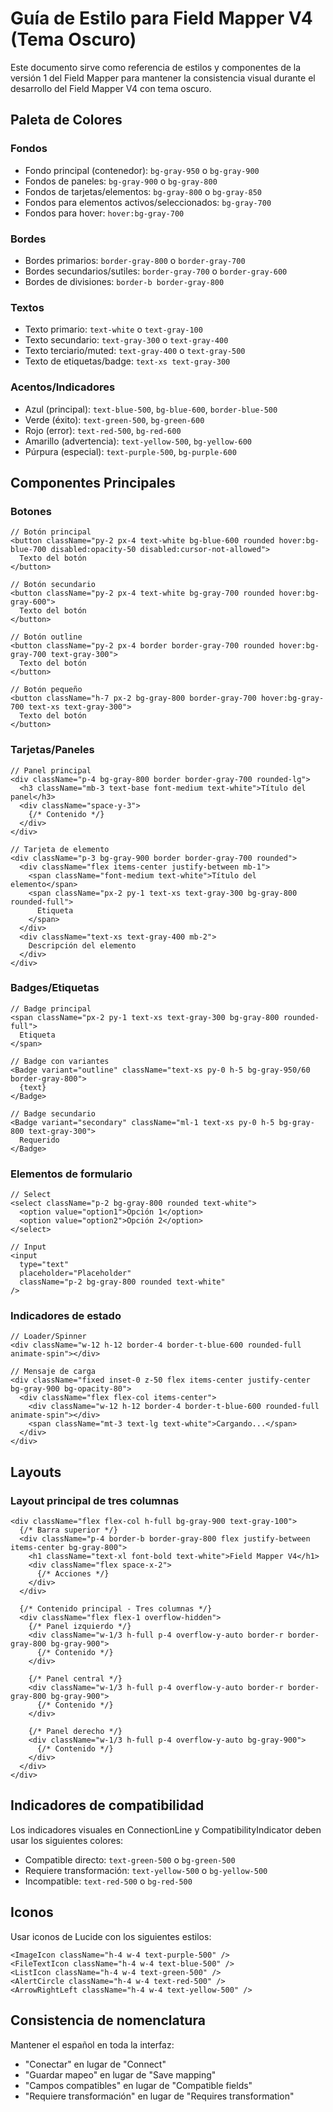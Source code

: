 # Guía de Estilo para Field Mapper V4 (Tema Oscuro)

Este documento sirve como referencia de estilos y componentes de la versión 1 del Field Mapper para mantener la consistencia visual durante el desarrollo del Field Mapper V4 con tema oscuro.

## Paleta de Colores

### Fondos
- Fondo principal (contenedor): `bg-gray-950` o `bg-gray-900`
- Fondos de paneles: `bg-gray-900` o `bg-gray-800`
- Fondos de tarjetas/elementos: `bg-gray-800` o `bg-gray-850`
- Fondos para elementos activos/seleccionados: `bg-gray-700`
- Fondos para hover: `hover:bg-gray-700`

### Bordes
- Bordes primarios: `border-gray-800` o `border-gray-700`
- Bordes secundarios/sutiles: `border-gray-700` o `border-gray-600`
- Bordes de divisiones: `border-b border-gray-800`

### Textos
- Texto primario: `text-white` o `text-gray-100`
- Texto secundario: `text-gray-300` o `text-gray-400`
- Texto terciario/muted: `text-gray-400` o `text-gray-500`
- Texto de etiquetas/badge: `text-xs text-gray-300`

### Acentos/Indicadores
- Azul (principal): `text-blue-500`, `bg-blue-600`, `border-blue-500`
- Verde (éxito): `text-green-500`, `bg-green-600`
- Rojo (error): `text-red-500`, `bg-red-600`
- Amarillo (advertencia): `text-yellow-500`, `bg-yellow-600`
- Púrpura (especial): `text-purple-500`, `bg-purple-600`

## Componentes Principales

### Botones
```tsx
// Botón principal
<button className="py-2 px-4 text-white bg-blue-600 rounded hover:bg-blue-700 disabled:opacity-50 disabled:cursor-not-allowed">
  Texto del botón
</button>

// Botón secundario
<button className="py-2 px-4 text-white bg-gray-700 rounded hover:bg-gray-600">
  Texto del botón
</button>

// Botón outline
<button className="py-2 px-4 border border-gray-700 rounded hover:bg-gray-700 text-gray-300">
  Texto del botón
</button>

// Botón pequeño
<button className="h-7 px-2 bg-gray-800 border-gray-700 hover:bg-gray-700 text-xs text-gray-300">
  Texto del botón
</button>
```

### Tarjetas/Paneles
```tsx
// Panel principal
<div className="p-4 bg-gray-800 border border-gray-700 rounded-lg">
  <h3 className="mb-3 text-base font-medium text-white">Título del panel</h3>
  <div className="space-y-3">
    {/* Contenido */}
  </div>
</div>

// Tarjeta de elemento
<div className="p-3 bg-gray-900 border border-gray-700 rounded">
  <div className="flex items-center justify-between mb-1">
    <span className="font-medium text-white">Título del elemento</span>
    <span className="px-2 py-1 text-xs text-gray-300 bg-gray-800 rounded-full">
      Etiqueta
    </span>
  </div>
  <div className="text-xs text-gray-400 mb-2">
    Descripción del elemento
  </div>
</div>
```

### Badges/Etiquetas
```tsx
// Badge principal
<span className="px-2 py-1 text-xs text-gray-300 bg-gray-800 rounded-full">
  Etiqueta
</span>

// Badge con variantes
<Badge variant="outline" className="text-xs py-0 h-5 bg-gray-950/60 border-gray-800">
  {text}
</Badge>

// Badge secundario
<Badge variant="secondary" className="ml-1 text-xs py-0 h-5 bg-gray-800 text-gray-300">
  Requerido
</Badge>
```

### Elementos de formulario
```tsx
// Select
<select className="p-2 bg-gray-800 rounded text-white">
  <option value="option1">Opción 1</option>
  <option value="option2">Opción 2</option>
</select>

// Input
<input
  type="text"
  placeholder="Placeholder"
  className="p-2 bg-gray-800 rounded text-white"
/>
```

### Indicadores de estado
```tsx
// Loader/Spinner
<div className="w-12 h-12 border-4 border-t-blue-600 rounded-full animate-spin"></div>

// Mensaje de carga
<div className="fixed inset-0 z-50 flex items-center justify-center bg-gray-900 bg-opacity-80">
  <div className="flex flex-col items-center">
    <div className="w-12 h-12 border-4 border-t-blue-600 rounded-full animate-spin"></div>
    <span className="mt-3 text-lg text-white">Cargando...</span>
  </div>
</div>
```

## Layouts

### Layout principal de tres columnas
```tsx
<div className="flex flex-col h-full bg-gray-900 text-gray-100">
  {/* Barra superior */}
  <div className="p-4 border-b border-gray-800 flex justify-between items-center bg-gray-800">
    <h1 className="text-xl font-bold text-white">Field Mapper V4</h1>
    <div className="flex space-x-2">
      {/* Acciones */}
    </div>
  </div>

  {/* Contenido principal - Tres columnas */}
  <div className="flex flex-1 overflow-hidden">
    {/* Panel izquierdo */}
    <div className="w-1/3 h-full p-4 overflow-y-auto border-r border-gray-800 bg-gray-900">
      {/* Contenido */}
    </div>
    
    {/* Panel central */}
    <div className="w-1/3 h-full p-4 overflow-y-auto border-r border-gray-800 bg-gray-900">
      {/* Contenido */}
    </div>
    
    {/* Panel derecho */}
    <div className="w-1/3 h-full p-4 overflow-y-auto bg-gray-900">
      {/* Contenido */}
    </div>
  </div>
</div>
```

## Indicadores de compatibilidad

Los indicadores visuales en ConnectionLine y CompatibilityIndicator deben usar los siguientes colores:

- Compatible directo: `text-green-500` o `bg-green-500`
- Requiere transformación: `text-yellow-500` o `bg-yellow-500`
- Incompatible: `text-red-500` o `bg-red-500`

## Iconos

Usar iconos de Lucide con los siguientes estilos:

```tsx
<ImageIcon className="h-4 w-4 text-purple-500" />
<FileTextIcon className="h-4 w-4 text-blue-500" />
<ListIcon className="h-4 w-4 text-green-500" />
<AlertCircle className="h-4 w-4 text-red-500" />
<ArrowRightLeft className="h-4 w-4 text-yellow-500" />
```

## Consistencia de nomenclatura

Mantener el español en toda la interfaz:
- "Conectar" en lugar de "Connect"
- "Guardar mapeo" en lugar de "Save mapping"
- "Campos compatibles" en lugar de "Compatible fields"
- "Requiere transformación" en lugar de "Requires transformation"
